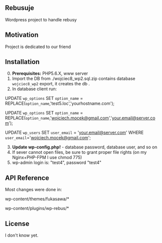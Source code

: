 ## Rebusuje
Wordpress project to handle rebusy

## Motivation

Project is dedicated to our friend

## Installation
0. **Prerequisites:** PHP5.6.X, www server
1. Import the DB from ./wojciec8_wp2.sql.zip contains database `wojciec8_wp2` export, it creates the db .
2. In database client run:
  
  UPDATE `wp_options` SET `option_name` = REPLACE(`option_name`,'test5.loc','yourhostname.com');
  
  UPDATE `wp_options` SET `option_name` = REPLACE(`option_name`,'wojciech.mocek@gmail.com','your.email@server.com');
  
  UPDATE `wp_users` SET `user_email` = 'your.email@server.com' WHERE `user_email`='wojciech.mocek@gmail.com';

3. **Update wp-config.php!** - database password, database user, and so on
4. If sever cannot open files, be sure to grant proper file rights (on my Nginx+PHP-FPM I use chmod 775)
5. wp-admin login is: "test4", password "test4"



## API Reference

Most changes were done in:

wp-content/themes/fukasawa/*

wp-content/plugins/wp-rebus/*


## License

I don't know yet.


